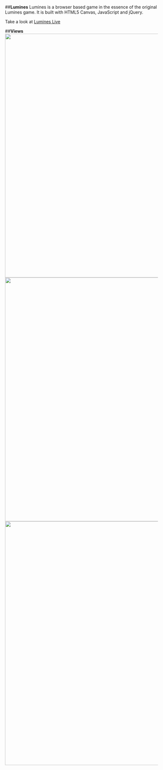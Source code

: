 ##**Lumines**
Lumines is a browser based game in the essence of the original Lumines game.
It is built with HTML5 Canvas, JavaScript and jQuery.

Take a look at <a href='http://stefancardenas.tech/Lumines/'>Lumines Live</a>

##**Views**
<img src="./readme/lumines1.JPG" width="800px"/>
<img src="./readme/lumines2.JPG" width="800px"/>
<img src="./readme/lumines3.JPG" width="800px"/>
